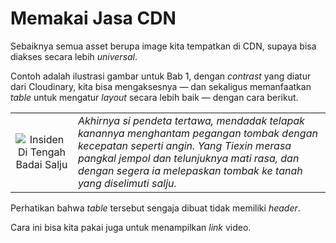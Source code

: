 # Memakai Jasa CDN

Sebaiknya semua asset berupa image kita tempatkan di CDN, supaya bisa diakses secara
lebih _universal_.

Contoh adalah ilustrasi gambar untuk Bab 1, dengan _contrast_ yang diatur dari Cloudinary,
kita bisa mengaksesnya — dan sekaligus memanfaatkan _table_ untuk mengatur _layout_ secara
lebih baik — dengan cara berikut.

|             |                    |
|    :---:    | :---               |
| ![Insiden Di Tengah Badai Salju](https://res.cloudinary.com/drzjshskk/image/upload/e_contrast:85,q_auto:best/v1676662508/sdyxz/originals/ch01_qqa6or.jpg) | _Akhirnya si pendeta tertawa, mendadak telapak kanannya menghantam pegangan tombak dengan kecepatan seperti angin. Yang Tiexin merasa pangkal jempol dan telunjuknya mati rasa, dan dengan segera ia melepaskan tombak ke tanah yang diselimuti salju._ |

Perhatikan bahwa _table_ tersebut sengaja dibuat tidak memiliki _header_.

Cara ini bisa kita pakai juga untuk menampilkan _link_ video.
